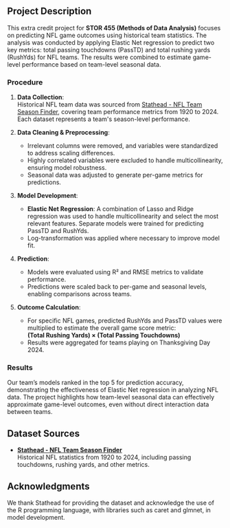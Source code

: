 ## Project Description

This extra credit project for **STOR 455 (Methods of Data Analysis)** focuses on predicting NFL game outcomes using historical team statistics. The analysis was conducted by applying Elastic Net regression to predict two key metrics: total passing touchdowns (PassTD) and total rushing yards (RushYds) for NFL teams. The results were combined to estimate game-level performance based on team-level seasonal data.

### Procedure

1. **Data Collection**:  
   Historical NFL team data was sourced from [Stathead - NFL Team Season Finder](https://stathead.com/football/team-season-finder.cgi), covering team performance metrics from 1920 to 2024. Each dataset represents a team's season-level performance.

2. **Data Cleaning & Preprocessing**:  
   - Irrelevant columns were removed, and variables were standardized to address scaling differences.
   - Highly correlated variables were excluded to handle multicollinearity, ensuring model robustness.
   - Seasonal data was adjusted to generate per-game metrics for predictions.

3. **Model Development**:  
   - **Elastic Net Regression**: A combination of Lasso and Ridge regression was used to handle multicollinearity and select the most relevant features. Separate models were trained for predicting PassTD and RushYds.
   - Log-transformation was applied where necessary to improve model fit.

4. **Prediction**:  
   - Models were evaluated using R² and RMSE metrics to validate performance.
   - Predictions were scaled back to per-game and seasonal levels, enabling comparisons across teams.

5. **Outcome Calculation**:  
   - For specific NFL games, predicted RushYds and PassTD values were multiplied to estimate the overall game score metric:  
     **(Total Rushing Yards) × (Total Passing Touchdowns)**  
   - Results were aggregated for teams playing on Thanksgiving Day 2024.

### Results

Our team’s models ranked in the top 5 for prediction accuracy, demonstrating the effectiveness of Elastic Net regression in analyzing NFL data. The project highlights how team-level seasonal data can effectively approximate game-level outcomes, even without direct interaction data between teams.

## Dataset Sources

- **[Stathead - NFL Team Season Finder](https://stathead.com/football/team-season-finder.cgi)**  
  Historical NFL statistics from 1920 to 2024, including passing touchdowns, rushing yards, and other metrics.

## Acknowledgments

We thank Stathead for providing the dataset and acknowledge the use of the R programming language, with libraries such as caret and glmnet, in model development.
